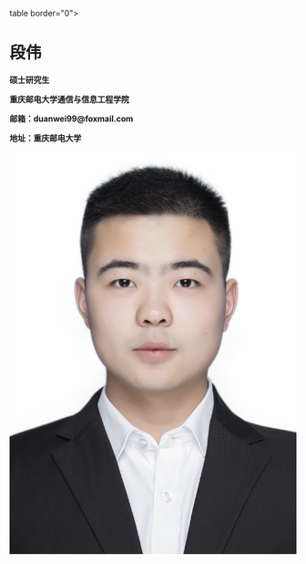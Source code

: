 table border="0">
  <tr>
    <td width="75%">
      <h1>段伟</h1>
      <p><b>硕士研究生</b></p>
      <p><b>重庆邮电大学通信与信息工程学院</b></p>
      <p><b>邮箱：duanwei99@foxmail.com</b></p>
      <p><b>地址：重庆邮电大学</b></p>
    </td>
    <td width="25%">
      <img src="/IMG_5812.jpg" wi
